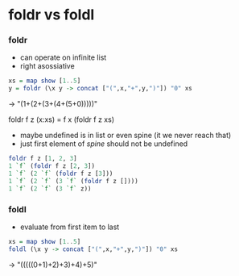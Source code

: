 # foldr vs foldl

### foldr 
+ can operate on infinite list
+ right asossiative

```haskell
xs = map show [1..5]
y = foldr (\x y -> concat ["(",x,"+",y,")"]) "0" xs
```
-> "(1+(2+(3+(4+(5+0)))))"

foldr f z (x:xs) = f x (foldr f z xs)

+ maybe undefined is in list or even spine (it we never reach that)
+ just first element of *spine* should not be undefined

```haskell
foldr f z [1, 2, 3]
1 `f` (foldr f z [2, 3])
1 `f` (2 `f` (foldr f z [3]))
1 `f` (2 `f` (3 `f` (foldr f z [])))
1 `f` (2 `f` (3 `f` z))
```

### foldl 
+ evaluate from first item to last
```haskell 
xs = map show [1..5]
foldl (\x y -> concat ["(",x,"+",y,")"]) "0" xs
```
-> "(((((0+1)+2)+3)+4)+5)"


